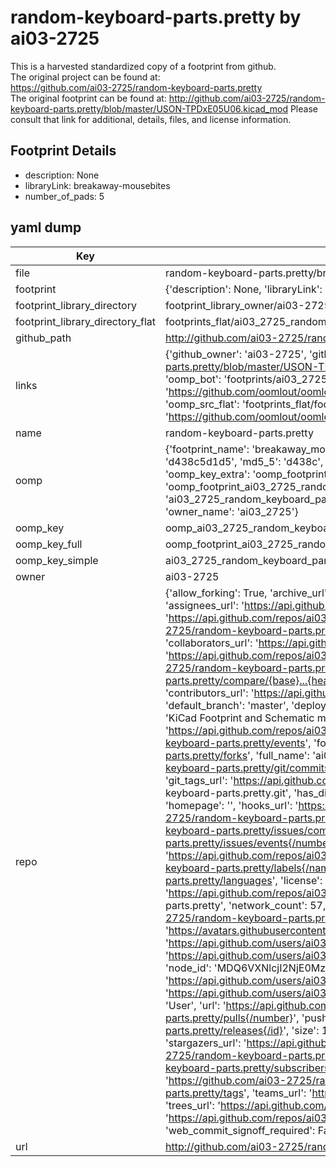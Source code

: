 # random-keyboard-parts.pretty by ai03-2725  
This is a harvested standardized copy of a footprint from github.  
The original project can be found at:  
https://github.com/ai03-2725/random-keyboard-parts.pretty  
The original footprint can be found at:
http://github.com/ai03-2725/random-keyboard-parts.pretty/blob/master/USON-TPDxE05U06.kicad_mod
Please consult that link for additional, details, files, and license information.  
## Footprint Details
* description: None  
* libraryLink: breakaway-mousebites  
* number_of_pads: 5  
## yaml dump  
| Key | Value |  
| --- | --- |  
| file | random-keyboard-parts.pretty/breakaway-mousebites.kicad_mod |  
| footprint | {'description': None, 'libraryLink': 'breakaway-mousebites', 'number_of_pads': 5} |  
| footprint_library_directory | footprint_library_owner/ai03-2725_random-keyboard-parts.pretty |  
| footprint_library_directory_flat | footprints_flat/ai03_2725_random_keyboard_parts_breakaway_mousebites/working |  
| github_path | http://github.com/ai03-2725/random-keyboard-parts.pretty/blob/master/breakaway-mousebites.kicad_mod |  
| links | {'github_owner': 'ai03-2725', 'github_repo_name': 'random-keyboard-parts.pretty', 'github_src': 'http://github.com/ai03-2725/random-keyboard-parts.pretty/blob/master/USON-TPDxE05U06.kicad_mod', 'github_src_repo': 'https://github.com/ai03-2725/random-keyboard-parts.pretty', 'oomp_bot': 'footprints/ai03_2725_random_keyboard_parts_breakaway_mousebites/working', 'oomp_bot_github': 'https://github.com/oomlout/oomlout_oomp_footprint_bot/tree/main/footprints/ai03_2725_random_keyboard_parts_breakaway_mousebites/working', 'oomp_src_flat': 'footprints_flat/footprints_flat/ai03_2725_random_keyboard_parts_breakaway_mousebites/working', 'oomp_src_flat_github': 'https://github.com/oomlout/oomlout_oomp_footprint_src/tree/main/footprints_flat/ai03_2725_random_keyboard_parts_breakaway_mousebites/working'} |  
| name | random-keyboard-parts.pretty |  
| oomp | {'footprint_name': 'breakaway_mousebites', 'library_name': 'random_keyboard_parts', 'md5': 'd438c5d1d508bffdc6f8f31ed1982123', 'md5_10': 'd438c5d1d5', 'md5_5': 'd438c', 'md5_6': 'd438c5', 'oomp_key': 'oomp_ai03_2725_random_keyboard_parts_breakaway_mousebites', 'oomp_key_extra': 'oomp_footprint_ai03_2725_random_keyboard_parts_breakaway_mousebites', 'oomp_key_full': 'oomp_footprint_ai03_2725_random_keyboard_parts_breakaway_mousebites_d438c5', 'oomp_key_simple': 'ai03_2725_random_keyboard_parts_breakaway_mousebites', 'original_filename': 'random-keyboard-parts.pretty/breakaway-mousebites.kicad_mod', 'owner_name': 'ai03_2725'} |  
| oomp_key | oomp_ai03_2725_random_keyboard_parts_breakaway_mousebites |  
| oomp_key_full | oomp_footprint_ai03_2725_random_keyboard_parts_breakaway_mousebites |  
| oomp_key_simple | ai03_2725_random_keyboard_parts_breakaway_mousebites |  
| owner | ai03-2725 |  
| repo | {'allow_forking': True, 'archive_url': 'https://api.github.com/repos/ai03-2725/random-keyboard-parts.pretty/{archive_format}{/ref}', 'archived': False, 'assignees_url': 'https://api.github.com/repos/ai03-2725/random-keyboard-parts.pretty/assignees{/user}', 'blobs_url': 'https://api.github.com/repos/ai03-2725/random-keyboard-parts.pretty/git/blobs{/sha}', 'branches_url': 'https://api.github.com/repos/ai03-2725/random-keyboard-parts.pretty/branches{/branch}', 'clone_url': 'https://github.com/ai03-2725/random-keyboard-parts.pretty.git', 'collaborators_url': 'https://api.github.com/repos/ai03-2725/random-keyboard-parts.pretty/collaborators{/collaborator}', 'comments_url': 'https://api.github.com/repos/ai03-2725/random-keyboard-parts.pretty/comments{/number}', 'commits_url': 'https://api.github.com/repos/ai03-2725/random-keyboard-parts.pretty/commits{/sha}', 'compare_url': 'https://api.github.com/repos/ai03-2725/random-keyboard-parts.pretty/compare/{base}...{head}', 'contents_url': 'https://api.github.com/repos/ai03-2725/random-keyboard-parts.pretty/contents/{+path}', 'contributors_url': 'https://api.github.com/repos/ai03-2725/random-keyboard-parts.pretty/contributors', 'created_at': '2017-08-05T08:28:51Z', 'default_branch': 'master', 'deployments_url': 'https://api.github.com/repos/ai03-2725/random-keyboard-parts.pretty/deployments', 'description': 'KiCad Footprint and Schematic modules for various keyboard parts, prepared as necessary', 'disabled': False, 'downloads_url': 'https://api.github.com/repos/ai03-2725/random-keyboard-parts.pretty/downloads', 'events_url': 'https://api.github.com/repos/ai03-2725/random-keyboard-parts.pretty/events', 'fork': False, 'forks': 57, 'forks_count': 57, 'forks_url': 'https://api.github.com/repos/ai03-2725/random-keyboard-parts.pretty/forks', 'full_name': 'ai03-2725/random-keyboard-parts.pretty', 'git_commits_url': 'https://api.github.com/repos/ai03-2725/random-keyboard-parts.pretty/git/commits{/sha}', 'git_refs_url': 'https://api.github.com/repos/ai03-2725/random-keyboard-parts.pretty/git/refs{/sha}', 'git_tags_url': 'https://api.github.com/repos/ai03-2725/random-keyboard-parts.pretty/git/tags{/sha}', 'git_url': 'git://github.com/ai03-2725/random-keyboard-parts.pretty.git', 'has_discussions': False, 'has_downloads': True, 'has_issues': True, 'has_pages': False, 'has_projects': True, 'has_wiki': True, 'homepage': '', 'hooks_url': 'https://api.github.com/repos/ai03-2725/random-keyboard-parts.pretty/hooks', 'html_url': 'https://github.com/ai03-2725/random-keyboard-parts.pretty', 'id': 99409881, 'is_template': False, 'issue_comment_url': 'https://api.github.com/repos/ai03-2725/random-keyboard-parts.pretty/issues/comments{/number}', 'issue_events_url': 'https://api.github.com/repos/ai03-2725/random-keyboard-parts.pretty/issues/events{/number}', 'issues_url': 'https://api.github.com/repos/ai03-2725/random-keyboard-parts.pretty/issues{/number}', 'keys_url': 'https://api.github.com/repos/ai03-2725/random-keyboard-parts.pretty/keys{/key_id}', 'labels_url': 'https://api.github.com/repos/ai03-2725/random-keyboard-parts.pretty/labels{/name}', 'language': None, 'languages_url': 'https://api.github.com/repos/ai03-2725/random-keyboard-parts.pretty/languages', 'license': None, 'merges_url': 'https://api.github.com/repos/ai03-2725/random-keyboard-parts.pretty/merges', 'milestones_url': 'https://api.github.com/repos/ai03-2725/random-keyboard-parts.pretty/milestones{/number}', 'mirror_url': None, 'name': 'random-keyboard-parts.pretty', 'network_count': 57, 'node_id': 'MDEwOlJlcG9zaXRvcnk5OTQwOTg4MQ==', 'notifications_url': 'https://api.github.com/repos/ai03-2725/random-keyboard-parts.pretty/notifications{?since,all,participating}', 'open_issues': 2, 'open_issues_count': 2, 'owner': {'avatar_url': 'https://avatars.githubusercontent.com/u/26614352?v=4', 'events_url': 'https://api.github.com/users/ai03-2725/events{/privacy}', 'followers_url': 'https://api.github.com/users/ai03-2725/followers', 'following_url': 'https://api.github.com/users/ai03-2725/following{/other_user}', 'gists_url': 'https://api.github.com/users/ai03-2725/gists{/gist_id}', 'gravatar_id': '', 'html_url': 'https://github.com/ai03-2725', 'id': 26614352, 'login': 'ai03-2725', 'node_id': 'MDQ6VXNlcjI2NjE0MzUy', 'organizations_url': 'https://api.github.com/users/ai03-2725/orgs', 'received_events_url': 'https://api.github.com/users/ai03-2725/received_events', 'repos_url': 'https://api.github.com/users/ai03-2725/repos', 'site_admin': False, 'starred_url': 'https://api.github.com/users/ai03-2725/starred{/owner}{/repo}', 'subscriptions_url': 'https://api.github.com/users/ai03-2725/subscriptions', 'type': 'User', 'url': 'https://api.github.com/users/ai03-2725'}, 'private': False, 'pulls_url': 'https://api.github.com/repos/ai03-2725/random-keyboard-parts.pretty/pulls{/number}', 'pushed_at': '2020-06-16T12:12:51Z', 'releases_url': 'https://api.github.com/repos/ai03-2725/random-keyboard-parts.pretty/releases{/id}', 'size': 116, 'ssh_url': 'git@github.com:ai03-2725/random-keyboard-parts.pretty.git', 'stargazers_count': 122, 'stargazers_url': 'https://api.github.com/repos/ai03-2725/random-keyboard-parts.pretty/stargazers', 'statuses_url': 'https://api.github.com/repos/ai03-2725/random-keyboard-parts.pretty/statuses/{sha}', 'subscribers_count': 2, 'subscribers_url': 'https://api.github.com/repos/ai03-2725/random-keyboard-parts.pretty/subscribers', 'subscription_url': 'https://api.github.com/repos/ai03-2725/random-keyboard-parts.pretty/subscription', 'svn_url': 'https://github.com/ai03-2725/random-keyboard-parts.pretty', 'tags_url': 'https://api.github.com/repos/ai03-2725/random-keyboard-parts.pretty/tags', 'teams_url': 'https://api.github.com/repos/ai03-2725/random-keyboard-parts.pretty/teams', 'temp_clone_token': None, 'topics': [], 'trees_url': 'https://api.github.com/repos/ai03-2725/random-keyboard-parts.pretty/git/trees{/sha}', 'updated_at': '2023-06-03T15:17:23Z', 'url': 'https://api.github.com/repos/ai03-2725/random-keyboard-parts.pretty', 'visibility': 'public', 'watchers': 122, 'watchers_count': 122, 'web_commit_signoff_required': False} |  
| url | http://github.com/ai03-2725/random-keyboard-parts.pretty |  

